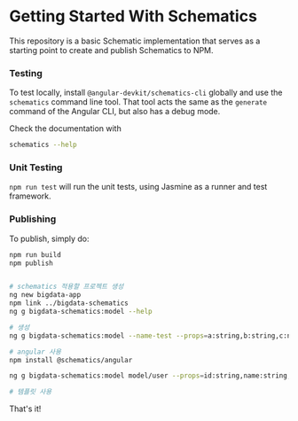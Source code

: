 # Getting Started With Schematics

This repository is a basic Schematic implementation that serves as a starting point to create and publish Schematics to NPM.

### Testing

To test locally, install `@angular-devkit/schematics-cli` globally and use the `schematics` command line tool. That tool acts the same as the `generate` command of the Angular CLI, but also has a debug mode.

Check the documentation with
```bash
schematics --help
```

### Unit Testing

`npm run test` will run the unit tests, using Jasmine as a runner and test framework.

### Publishing

To publish, simply do:

```bash
npm run build
npm publish


# schematics 적용할 프로젝트 생성
ng new bigdata-app
npm link ../bigdata-schematics
ng g bigdata-schematics:model --help

# 생성
ng g bigdata-schematics:model --name-test --props=a:string,b:string,c:number

# angular 사용
npm install @schematics/angular

ng g bigdata-schematics:model model/user --props=id:string,name:string,age:number

# 템플릿 사용
```

That's it!
